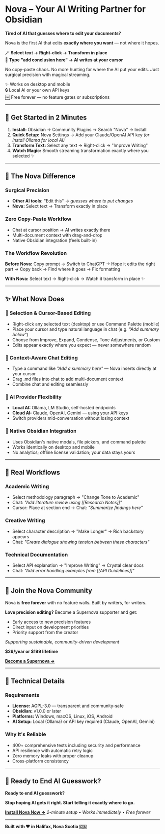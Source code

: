 # Nova – Your AI Writing Partner for Obsidian

**Tired of AI that guesses where to edit your documents?**

Nova is the first AI that edits **exactly where you want** — not where it hopes.

🪄  **Select text → Right-click → Transform in place**  
🎯  **Type "add conclusion here" → AI writes at your cursor**

No copy-paste chaos. No more hunting for where the AI put your edits. Just surgical precision with magical streaming.

✨  Works on desktop and mobile  
🔒  Local AI or your own API keys  
🆓  Free forever — no feature gates or subscriptions

---

## 🚀  Get Started in 2 Minutes

1. **Install:** Obsidian → Community Plugins → Search "Nova" → Install
2. **Quick Setup:** Nova Settings → Add your Claude/OpenAI API key _(or install Ollama for local AI)_
3. **Transform Text:** Select any text → Right-click → "Improve Writing"
4. **Watch Magic:** Smooth streaming transformation exactly where you selected ✨

---

## 🎯  The Nova Difference

### **Surgical Precision**

- **Other AI tools:** "Edit this" → _guesses where to put changes_
- **Nova:** Select text → Transform exactly in place

### **Zero Copy-Paste Workflow**

- Chat at cursor position → AI writes exactly there
- Multi-document context with drag-and-drop
- Native Obsidian integration (feels built-in)

### **The Workflow Revolution**

**Before Nova:** Copy prompt → Switch to ChatGPT → Hope it edits the right part → Copy back → Find where it goes → Fix formatting

**With Nova:** Select text → Right-click → Watch it transform in place ✨

---

## ✨  What Nova Does

### **🎯 Selection & Cursor-Based Editing**

- Right-click any selected text (desktop) or use Command Palette (mobile)
- Place your cursor and type natural language in chat (e.g. _"Add summary below"_)
- Choose from Improve, Expand, Condense, Tone Adjustments, or Custom
- Edits appear exactly where you expect — never somewhere random

### **💬 Context-Aware Chat Editing**

- Type a command like _"Add a summary here"_ — Nova inserts directly at your cursor
- Drag .md files into chat to add multi-document context
- Combine chat and editing seamlessly

### **🤖 AI Provider Flexibility**

- **Local AI:** Ollama, LM Studio, self-hosted endpoints
- **Cloud AI:** Claude, OpenAI, Gemini — using your API keys
- Switch providers mid-conversation without losing context

### **📁 Native Obsidian Integration**

- Uses Obsidian's native modals, file pickers, and command palette
- Works identically on desktop and mobile
- No analytics; offline license validation; your data stays yours

---

## 🧪 Real Workflows

### **Academic Writing**

- Select methodology paragraph → "Change Tone to Academic"
- Chat: _"Add literature review using [[Research Notes]]"_
- Cursor: Place at section end → Chat: _"Summarize findings here"_

### **Creative Writing**

- Select character description → "Make Longer" → Rich backstory appears
- Chat: _"Create dialogue showing tension between these characters"_

### **Technical Documentation**

- Select API explanation → "Improve Writing" → Crystal clear docs
- Chat: _"Add error handling examples from [[API Guidelines]]"_

---

## 🌟 Join the Nova Community

Nova is **free forever** with no feature walls. Built by writers, for writers.

**Love precision editing?** Become a Supernova supporter and get:

- Early access to new precision features
- Direct input on development priorities
- Priority support from the creator

_Supporting sustainable, community-driven development_

**$29/year or $199 lifetime**

**[Become a Supernova →](https://github.com/sponsors/shawnduggan)**

---

## 📄 Technical Details

### **Requirements**

- **License:** AGPL-3.0 — transparent and community-safe
- **Obsidian:** v1.0.0 or later
- **Platforms:** Windows, macOS, Linux, iOS, Android
- **AI Setup:** Local (Ollama) or API key required (Claude, OpenAI, Gemini)

### **Why It's Reliable**

- 400+ comprehensive tests including security and performance
- API resilience with automatic retry logic
- Zero memory leaks with proper cleanup
- Cross-platform consistency

---

## 🔮 Ready to End AI Guesswork?

**Ready to end AI guesswork?**

**Stop hoping AI gets it right. Start telling it exactly where to go.**

**[Install Nova Now →](https://obsidian.md/plugins?id=nova)**
_2-minute setup • Works immediately • Free forever_

---

**Built with ❤️ in Halifax, Nova Scotia 🇨🇦**
